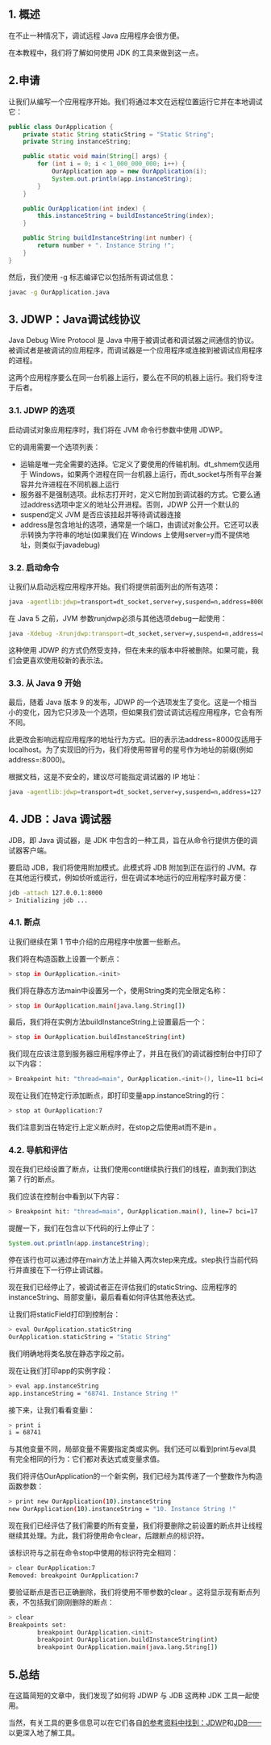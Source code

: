 ## 1. 概述

在不止一种情况下，调试远程 Java 应用程序会很方便。

在本教程中，我们将了解如何使用 JDK 的工具来做到这一点。

## 2.申请

让我们从编写一个应用程序开始。我们将通过本文在远程位置运行它并在本地调试它：

```java
public class OurApplication {
    private static String staticString = "Static String";
    private String instanceString;

    public static void main(String[] args) {
        for (int i = 0; i < 1_000_000_000; i++) {
            OurApplication app = new OurApplication(i);
            System.out.println(app.instanceString);
        }
    }

    public OurApplication(int index) {
        this.instanceString = buildInstanceString(index);
    }

    public String buildInstanceString(int number) {
        return number + ". Instance String !";
    }
}
```

然后，我们使用 -g 标志编译它以包括所有调试信息：

```bash
javac -g OurApplication.java
```

## 3. JDWP：Java调试线协议

Java Debug Wire Protocol 是 Java 中用于被调试者和调试器之间通信的协议。被调试者是被调试的应用程序，而调试器是一个应用程序或连接到被调试应用程序的进程。

这两个应用程序要么在同一台机器上运行，要么在不同的机器上运行。我们将专注于后者。

### 3.1. JDWP 的选项

启动调试对象应用程序时，我们将在 JVM 命令行参数中使用 JDWP。

它的调用需要一个选项列表：

-   运输是唯一完全需要的选择。它定义了要使用的传输机制。dt_shmem仅适用于 Windows，如果两个进程在同一台机器上运行，而dt_socket与所有平台兼容并允许进程在不同机器上运行
-   服务器不是强制选项。此标志打开时，定义它附加到调试器的方式。它要么通过address选项中定义的地址公开进程。否则，JDWP 公开一个默认的
-   suspend定义 JVM 是否应该挂起并等待调试器连接
-   address是包含地址的选项，通常是一个端口，由调试对象公开。它还可以表示转换为字符串的地址(如果我们在 Windows 上使用server=y而不提供地址，则类似于javadebug)

### 3.2. 启动命令

让我们从启动远程应用程序开始。我们将提供前面列出的所有选项：

```bash
java -agentlib:jdwp=transport=dt_socket,server=y,suspend=n,address=8000 OurApplication

```

在 Java 5 之前，JVM 参数runjdwp必须与其他选项debug一起使用：

```bash
java -Xdebug -Xrunjdwp:transport=dt_socket,server=y,suspend=n,address=8000
```

这种使用 JDWP 的方式仍然受支持，但在未来的版本中将被删除。如果可能，我们会更喜欢使用较新的表示法。

### 3.3. 从 Java 9 开始

最后，随着 Java 版本 9 的发布，JDWP 的一个选项发生了变化。这是一个相当小的变化，因为它只涉及一个选项，但如果我们尝试调试远程应用程序，它会有所不同。

此更改会影响远程应用程序的地址行为方式。旧的表示法address=8000仅适用于localhost。为了实现旧的行为，我们将使用带冒号的星号作为地址的前缀(例如address=:8000)。

根据文档，这是不安全的，建议尽可能指定调试器的 IP 地址：

```bash
java -agentlib:jdwp=transport=dt_socket,server=y,suspend=n,address=127.0.0.1:8000
```

## 4. JDB：Java 调试器

JDB，即 Java 调试器，是 JDK 中包含的一种工具，旨在从命令行提供方便的调试器客户端。

要启动 JDB，我们将使用附加模式。此模式将 JDB 附加到正在运行的 JVM。存在其他运行模式，例如侦听或运行，但在调试本地运行的应用程序时最方便：

```bash
jdb -attach 127.0.0.1:8000
> Initializing jdb ...

```

### 4.1. 断点

让我们继续在第 1 节中介绍的应用程序中放置一些断点。

我们将在构造函数上设置一个断点：

```bash
> stop in OurApplication.<init>

```

我们将在静态方法main中设置另一个，使用String类的完全限定名称：

```bash
> stop in OurApplication.main(java.lang.String[])

```

最后，我们将在实例方法buildInstanceString上设置最后一个：

```bash
> stop in OurApplication.buildInstanceString(int)

```

我们现在应该注意到服务器应用程序停止了，并且在我们的调试器控制台中打印了以下内容：

```bash
> Breakpoint hit: "thread=main", OurApplication.<init>(), line=11 bci=0

```

现在让我们在特定行添加断点，即打印变量app.instanceString的行：

```bash
> stop at OurApplication:7

```

我们注意到当在特定行上定义断点时，在stop之后使用at而不是in 。

### 4.2. 导航和评估

现在我们已经设置了断点，让我们使用cont继续执行我们的线程，直到我们到达第 7 行的断点。

我们应该在控制台中看到以下内容：

```bash
> Breakpoint hit: "thread=main", OurApplication.main(), line=7 bci=17

```

提醒一下，我们在包含以下代码的行上停止了：

```java
System.out.println(app.instanceString);

```

停在该行也可以通过停在main方法上并输入两次step来完成。step执行当前代码行并直接在下一行停止调试器。

现在我们已经停止了，被调试者正在评估我们的staticString、应用程序的instanceString、局部变量i，最后看看如何评估其他表达式。

让我们将staticField打印到控制台：

```bash
> eval OurApplication.staticString
OurApplication.staticString = "Static String"

```

我们明确地将类名放在静态字段之前。

现在让我们打印app的实例字段：

```bash
> eval app.instanceString
app.instanceString = "68741. Instance String !"

```

接下来，让我们看看变量i：

```bash
> print i
i = 68741

```

与其他变量不同，局部变量不需要指定类或实例。我们还可以看到print与eval具有完全相同的行为：它们都对表达式或变量求值。

我们将评估OurApplication的一个新实例，我们已经为其传递了一个整数作为构造函数参数：

```bash
> print new OurApplication(10).instanceString
new OurApplication(10).instanceString = "10. Instance String !"

```

现在我们已经评估了我们需要的所有变量，我们将要删除之前设置的断点并让线程继续其处理。为此，我们将使用命令clear，后跟断点的标识符。

该标识符与之前在命令stop中使用的标识符完全相同：

```bash
> clear OurApplication:7
Removed: breakpoint OurApplication:7

```

要验证断点是否已正确删除，我们将使用不带参数的clear 。这将显示现有断点列表，不包括我们刚刚删除的断点：

```bash
> clear
Breakpoints set:
        breakpoint OurApplication.<init>
        breakpoint OurApplication.buildInstanceString(int)
        breakpoint OurApplication.main(java.lang.String[])

```

## 5.总结

在这篇简短的文章中，我们发现了如何将 JDWP 与 JDB 这两种 JDK 工具一起使用。

当然，有关工具的更多信息可以在它们各自[的参考资料中找到：JDWP](https://docs.oracle.com/en/java/javase/11/docs/specs/jdwp/jdwp-spec.html)和[JDB——](https://docs.oracle.com/en/java/javase/11/tools/jdb.html)以更深入地了解工具。